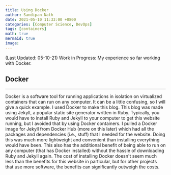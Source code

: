 ```yaml
---
title: Using Docker
author: Sandipan Nath
date: 2021-05-10 11:33:00 +0800
categories: [Computer Science, DevOps]
tags: [containers]
math: true
mermaid: true
image:
---
```


(Last Updated: 05-10-21) Work in Progress: My experience so far working with Docker.

## Docker

---

<!-- # H1 - heading

<h2 data-toc-skip>H2 - heading</h2>

<h3 data-toc-skip>H3 - heading</h3>

## <h4>H4 - heading</h4> -->

Docker is a software tool for running applications in isolation on virtualized containers that can run on any computer. It can be a little confusing, so I will give a quick example. I used Docker to make this blog. This blog was made using Jekyll, a popular static site generator written in Ruby. Typically, you would have to install Ruby and Jekyll to your computer to get this website running, but I avoided that by using Docker containers. I pulled a Docker image for Jekyll from Docker Hub (more on this later) which had all the packages and dependencies (i.e., stuff) that I needed for the website. Doing this was much more lightweight and convenient than installing everything would have been. This also has the additional benefit of being able to run on any computer (that has Docker installed) without the hassle of downloading Ruby and Jekyll again. The cost of installing Docker doesn't seem much less than the benefits for this website in particular, but for other projects that use more software, the benefits can significantly outweigh the costs.